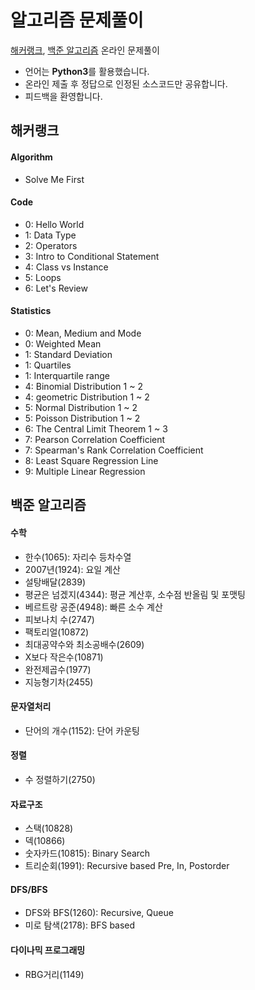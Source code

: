 # 알고리즘 문제풀이
[해커랭크](https://www.hackerrank.com/), [백준 알고리즘](https://www.acmicpc.net/) 온라인 문제풀이
* 언어는 **Python3**를 활용했습니다.
* 온라인 제출 후 정답으로 인정된 소스코드만 공유합니다.
* 피드백을 환영합니다.

## 해커랭크
#### Algorithm
* Solve Me First

#### Code
* 0: Hello World
* 1: Data Type
* 2: Operators
* 3: Intro to Conditional Statement
* 4: Class vs Instance
* 5: Loops
* 6: Let's Review

#### Statistics
* 0: Mean, Medium and Mode
* 0: Weighted Mean
* 1: Standard Deviation
* 1: Quartiles
* 1: Interquartile range
* 4: Binomial Distribution 1 ~ 2
* 4: geometric Distribution 1 ~ 2
* 5: Normal Distribution 1 ~ 2
* 5: Poisson Distribution 1 ~ 2
* 6: The Central Limit Theorem 1 ~ 3
* 7: Pearson Correlation Coefficient
* 7: Spearman's Rank Correlation Coefficient
* 8: Least Square Regression Line
* 9: Multiple Linear Regression

## 백준 알고리즘
#### 수학
* 한수(1065): 자리수 등차수열
* 2007년(1924): 요일 계산
* 설탕배달(2839)
* 평균은 넘겠지(4344): 평균 계산후, 소수점 반올림 및 포맷팅
* 베르트랑 공준(4948): 빠른 소수 계산
* 피보나치 수(2747)
* 팩토리얼(10872)
* 최대공약수와 최소공배수(2609)
* X보다 작은수(10871)
* 완전제곱수(1977)
* 지능형기차(2455)

#### 문자열처리
* 단어의 개수(1152): 단어 카운팅

#### 정렬
* 수 정렬하기(2750)

#### 자료구조
* 스택(10828)
* 덱(10866)
* 숫자카드(10815): Binary Search
* 트리순회(1991): Recursive based Pre, In, Postorder

#### DFS/BFS
* DFS와 BFS(1260): Recursive, Queue
* 미로 탐색(2178): BFS based

#### 다이나믹 프로그래밍
* RBG거리(1149)

